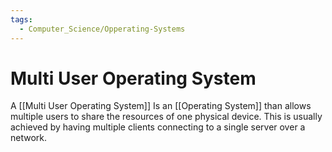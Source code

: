 ```yaml
---
tags:
  - Computer_Science/Opperating-Systems
---
```

# Multi User Operating System
A [[Multi User Operating System]] Is an [[Operating System]] than allows multiple users to share the resources of one physical device. This is usually achieved by having multiple clients connecting to a single server over a network.